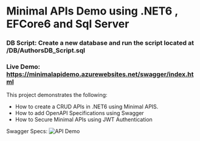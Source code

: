 # Minimal APIs Demo using .NET6 , EFCore6 and Sql Server

### DB Script: Create a new database and run the script located at /DB/AuthorsDB_Script.sql
### Live Demo: https://minimalapidemo.azurewebsites.net/swagger/index.html
This project demonstrates the following: 
- How to create a CRUD APIs in .NET6 using Minimal APIS. 
- How to add OpenAPI Specifications using Swagger
- How to Secure Minimal APIs using JWT Authentication

Swagger Specs:
![API Demo](https://github.com/csehammad/MinimalAPIDemo/blob/main/Img/Minimal%20API%20in%20DotNET6.png?raw=true)





